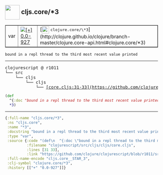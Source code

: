## <img width="48px" valign="middle" src="http://i.imgur.com/Hi20huC.png"> cljs.core/\*3

 <table border="1">
<tr>
<td>var</td>
<td><a href="https://github.com/cljsinfo/api-refs/tree/0.0-927"><img valign="middle" alt="[+] 0.0-927" src="https://img.shields.io/badge/+-0.0--927-lightgrey.svg"></a> </td>
<td>
[<img height="24px" valign="middle" src="http://i.imgur.com/1GjPKvB.png"> <samp>clojure.core/\*3</samp>](http://clojure.github.io/clojure/branch-master/clojure.core-api.html#clojure.core/*3)
</td>
</tr>
</table>

 <samp>
</samp>

```
bound in a repl thread to the third most recent value printed
```

---

 <pre>
clojurescript @ r1011
└── src
    └── cljs
        └── cljs
            └── <ins>[core.cljs:31-33](https://github.com/clojure/clojurescript/blob/r1011/src/cljs/cljs/core.cljs#L31-L33)</ins>
</pre>

```clj
(def
  ^{:doc "bound in a repl thread to the third most recent value printed"}
  *3)
```


---

```clj
{:full-name "cljs.core/*3",
 :ns "cljs.core",
 :name "*3",
 :docstring "bound in a repl thread to the third most recent value printed",
 :type "var",
 :source {:code "(def\n  ^{:doc \"bound in a repl thread to the third most recent value printed\"}\n  *3)",
          :filename "clojurescript/src/cljs/cljs/core.cljs",
          :lines [31 33],
          :link "https://github.com/clojure/clojurescript/blob/r1011/src/cljs/cljs/core.cljs#L31-L33"},
 :full-name-encode "cljs.core__STAR_3",
 :clj-symbol "clojure.core/*3",
 :history [["+" "0.0-927"]]}

```
